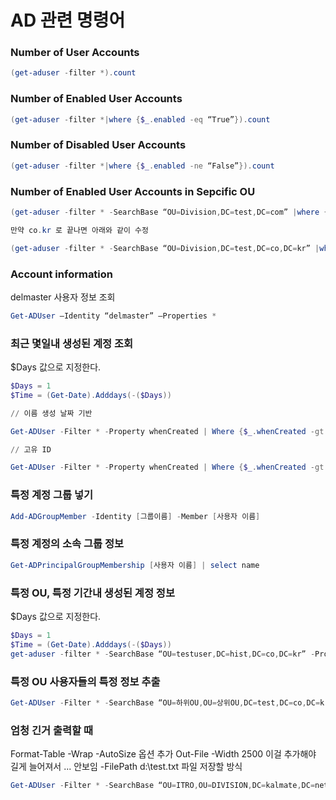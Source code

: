 # AD 관련 명령어

### Number of User Accounts

```powershell
(get-aduser -filter *).count
```

### Number of Enabled User Accounts

```powershell
(get-aduser -filter *|where {$_.enabled -eq “True”}).count
```

### Number of Disabled User Accounts

```powershell
(get-aduser -filter *|where {$_.enabled -ne “False”}).count
```

### Number of Enabled User Accounts in Sepcific OU
```powershell
(get-aduser -filter * -SearchBase “OU=Division,DC=test,DC=com” |where {$_.enabled -eq “True”}).count

만약 co.kr 로 끝나면 아래와 같이 수정

(get-aduser -filter * -SearchBase “OU=Division,DC=test,DC=co,DC=kr” |where {$_.enabled -eq “True”}).count
```

### Account information

delmaster 사용자 정보 조회

```powershell
Get-ADUser –Identity “delmaster” –Properties *
```

### 최근 몇일내 생성된 계정 조회

$Days 값으로 지정한다.

```powershell
$Days = 1
$Time = (Get-Date).Adddays(-($Days))

// 이름 생성 날짜 기반

Get-ADUser -Filter * -Property whenCreated | Where {$_.whenCreated -gt $Time} | ft Name, WhenCreated

// 고유 ID

Get-ADUser -Filter * -Property whenCreated | Where {$_.whenCreated -gt $Time} | ft SamAccountName
```

### 특정 계정 그룹 넣기

```powershell
Add-ADGroupMember -Identity [그룹이름] -Member [사용자 이름]
```

### 특정 계정의 소속 그룹 정보

```powershell
Get-ADPrincipalGroupMembership [사용자 이름] | select name
```

### 특정 OU, 특정 기간내 생성된 계정 정보

$Days 값으로 지정한다.

```powershell
$Days = 1
$Time = (Get-Date).Adddays(-($Days))
get-aduser -filter * -SearchBase “OU=testuser,DC=hist,DC=co,DC=kr” -Property whenCreated | Where {$_.whenCreated -gt $Time} | ft Name, WhenCreated
```

### 특정 OU 사용자들의 특정 정보 추출

```powershell
Get-ADUser -Filter * -SearchBase “OU=하위OU,OU=상위OU,DC=test,DC=co,DC=kr” -Property * | ft MemberOf
```

### 엄청 긴거 출력할 때

Format-Table -Wrap -AutoSize 옵션 추가
Out-File -Width 2500 이걸 추가해야 길게 늘어져서 ... 안보임
-FilePath d:\test.txt 파일 저장할 방식

```powershell
Get-ADUser -Filter * -SearchBase “OU=ITRO,OU=DIVISION,DC=kalmate,DC=net” -Property * | Format-Table -Wrap -AutoSize Name, Description, title, EmailAddress, mail, EMailExternal, UserPrincipalName, CN, GivenName, sn, DisplayName, MemberOf, unicodePwd, ObjectGUID, CanonicalName, displayNamePrintable, DistinguishedName, extensionAttribute7, mailNickname, SamAccountName, targetAddress | Out-File -Width 2500 -FilePath d:\test.txt
```

